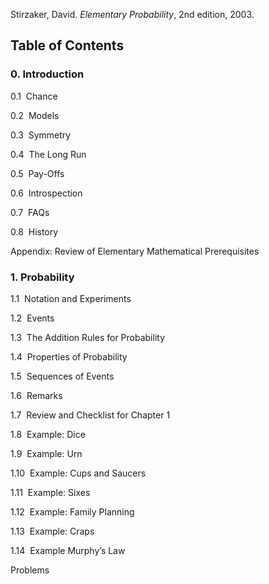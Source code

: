 ---
---

Stirzaker, David. _Elementary Probability_, 2nd edition, 2003.

## Table of Contents

### 0. Introduction

0.1  Chance

0.2  Models

0.3  Symmetry

0.4  The Long Run

0.5  Pay-Offs

0.6  Introspection

0.7  FAQs

0.8  History

Appendix: Review of Elementary Mathematical Prerequisites

### 1. Probability

1.1  Notation and Experiments 

1.2  Events

1.3  The Addition Rules for Probability

1.4  Properties of Probability

1.5  Sequences of Events

1.6  Remarks

1.7  Review and Checklist for Chapter 1

1.8  Example: Dice

1.9  Example: Urn

1.10  Example: Cups and Saucers 

1.11  Example: Sixes

1.12  Example: Family Planning

1.13  Example:  Craps

1.14  Example Murphy’s Law

Problems